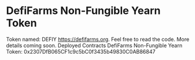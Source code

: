 # DefiFarms Non-Fungible Yearn Token
Token named: DEFIY
https://defifarms.org. Feel free to read the code. More details coming soon.
Deployed Contracts
DefiFarms Non-Fungible Yearn Token: 0x2307DfB065CF1c9c5bC0f3435b49830C0AB86847
